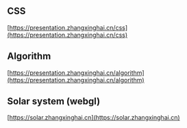 ## CSS

[https://presentation.zhangxinghai.cn/css](https://presentation.zhangxinghai.cn/css)

## Algorithm

[https://presentation.zhangxinghai.cn/algorithm](https://presentation.zhangxinghai.cn/algorithm)

## Solar system (webgl)

[https://solar.zhangxinghai.cn](https://solar.zhangxinghai.cn)